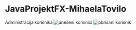 # JavaProjektFX-MihaelaTovilo
Administracija korisnika
![unešeni korisnici](https://user-images.githubusercontent.com/74925021/174398212-93e5f38f-e2f9-4674-81ee-c6322d9d6700.jpg)
![obrisani korisnik](https://user-images.githubusercontent.com/74925021/174398221-16111013-5c26-48a4-bc9a-6efb7c419065.jpg)
